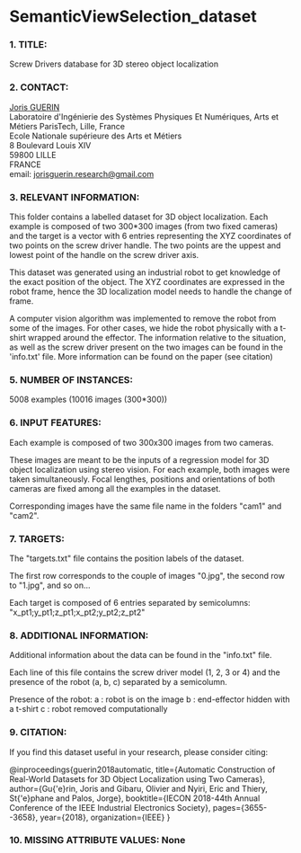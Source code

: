 # SemanticViewSelection_dataset

### 1. TITLE: 

Screw Drivers database for 3D stereo object localization

### 2. CONTACT: 

[Joris GUERIN](https://jorisguerin.github.io/)  
Laboratoire d'Ingénierie des Systèmes Physiques Et Numériques, Arts et Métiers ParisTech, Lille, France  
Ecole Nationale supérieure des Arts et Métiers  
8 Boulevard Louis XIV  
59800 LILLE  
FRANCE  
email: jorisguerin.research@gmail.com

### 3. RELEVANT INFORMATION:

This folder contains a labelled dataset for 3D object localization. Each example is composed of two 300\*300 images (from two fixed cameras) and the target is a vector with 6 entries representing the XYZ coordinates of two points on the screw driver handle. The two points are the uppest and lowest point of the handle on the screw driver axis.

This dataset was generated using an industrial robot to get knowledge of the exact position of the object. The XYZ coordinates are expressed in the robot frame, hence the 3D localization model needs to handle the change of frame.

A computer vision algorithm was implemented to remove the robot from some of the images. For other cases, we hide the robot physically with a t-shirt wrapped around the effector. The information relative to the situation, as well as the screw driver present on the two images can be found in the 'info.txt' file.
More information can be found on the paper (see citation)

### 5. NUMBER OF INSTANCES:

5008 examples (10016 images (300\*300))

### 6. INPUT FEATURES:

Each example is composed of two 300x300 images from two cameras.

These images are meant to be the inputs of a regression model for 3D object localization using stereo vision. For each example, both images were taken simultaneously. Focal lengthes, positions and orientations of both cameras are fixed among all the examples in the dataset.

Corresponding images have the same file name in the folders "cam1" and "cam2".

### 7. TARGETS:

The "targets.txt" file contains the position labels of the dataset.

The first row corresponds to the couple of images "0.jpg", the second row to "1.jpg", and so on...

Each target is composed of 6 entries separated by semicolumns: "x_pt1;y_pt1;z_pt1;x_pt2;y_pt2;z_pt2"

### 8. ADDITIONAL INFORMATION:

Additional information about the data can be found in the "info.txt" file.

Each line of this file contains the screw driver model (1, 2, 3 or 4) and the presence of the robot (a, b, c) separated by a semicolumn.

Presence of the robot:
a : robot is on the image
b : end-effector hidden with a t-shirt
c : robot removed computationally

### 9. CITATION:

If you find this dataset useful in your research, please consider citing:

@inproceedings{guerin2018automatic,
title={Automatic Construction of Real-World Datasets for 3D Object Localization using Two Cameras},
author={Gu{\'e}rin, Joris and Gibaru, Olivier and Nyiri, Eric and Thiery, St{\'e}phane and Palos, Jorge},
booktitle={IECON 2018-44th Annual Conference of the IEEE Industrial Electronics Society},
pages={3655--3658},
year={2018},
organization={IEEE}
}


### 10. MISSING ATTRIBUTE VALUES: None